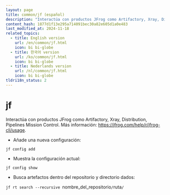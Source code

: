 ```yaml
---
layout: page
title: common/jf (español)
description: "Interactúa con productos JFrog como Artifactory, Xray, Distribution, Pipelines Mission Control."
content_hash: 1877d1f13e295a714091bec30a82e605d1a0e483
last_modified_at: 2024-11-18
related_topics:
  - title: English version
    url: /en/common/jf.html
    icon: bi bi-globe
  - title: 한국어 version
    url: /ko/common/jf.html
    icon: bi bi-globe
  - title: Nederlands version
    url: /nl/common/jf.html
    icon: bi bi-globe
tldri18n_status: 2
---
```

# jf

Interactúa con productos JFrog como Artifactory, Xray, Distribution, Pipelines Mission Control.
Más información: <https://jfrog.com/help/r/jfrog-cli/usage>.

- Añade una nueva configuración:

`jf config add`

- Muestra la configuración actual:

`jf config show`

- Busca artefactos dentro del repositorio y directorio dados:

`jf rt search --recursive `<span class="tldr-var badge badge-pill bg-dark-lm bg-white-dm text-white-lm text-dark-dm font-weight-bold">nombre_del_repositorio</span>`/`<span class="tldr-var badge badge-pill bg-dark-lm bg-white-dm text-white-lm text-dark-dm font-weight-bold">ruta</span>`/`
